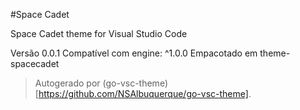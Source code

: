 #Space Cadet

Space Cadet theme for Visual Studio Code

Versão 0.0.1
Compatível com engine: ^1.0.0
Empacotado em theme-spacecadet

> Autogerado por (go-vsc-theme)[https://github.com/NSAlbuquerque/go-vsc-theme].